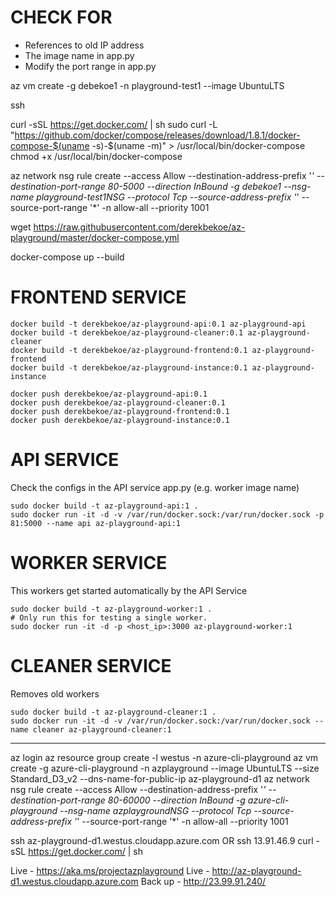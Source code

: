 
# CHECK FOR
- References to old IP address
- The image name in app.py
- Modify the port range in app.py

az vm create -g debekoe1 -n playground-test1 --image UbuntuLTS

ssh <ipaddress>

curl -sSL https://get.docker.com/ | sh
sudo
curl -L "https://github.com/docker/compose/releases/download/1.8.1/docker-compose-$(uname -s)-$(uname -m)" > /usr/local/bin/docker-compose
chmod +x /usr/local/bin/docker-compose

az network nsg rule create --access Allow --destination-address-prefix '*' --destination-port-range 80-5000 --direction InBound -g debekoe1 --nsg-name playground-test1NSG --protocol Tcp --source-address-prefix '*' --source-port-range '*' -n allow-all --priority 1001

wget https://raw.githubusercontent.com/derekbekoe/az-playground/master/docker-compose.yml

docker-compose up --build



# FRONTEND SERVICE
```
docker build -t derekbekoe/az-playground-api:0.1 az-playground-api
docker build -t derekbekoe/az-playground-cleaner:0.1 az-playground-cleaner
docker build -t derekbekoe/az-playground-frontend:0.1 az-playground-frontend
docker build -t derekbekoe/az-playground-instance:0.1 az-playground-instance
```
```
docker push derekbekoe/az-playground-api:0.1
docker push derekbekoe/az-playground-cleaner:0.1
docker push derekbekoe/az-playground-frontend:0.1
docker push derekbekoe/az-playground-instance:0.1
```

# API SERVICE
Check the configs in the API service app.py (e.g. worker image name)
```
sudo docker build -t az-playground-api:1 .
sudo docker run -it -d -v /var/run/docker.sock:/var/run/docker.sock -p 81:5000 --name api az-playground-api:1
```

# WORKER SERVICE
This workers get started automatically by the API Service
```
sudo docker build -t az-playground-worker:1 .
# Only run this for testing a single worker.
sudo docker run -it -d -p <host_ip>:3000 az-playground-worker:1
```

# CLEANER SERVICE
Removes old workers
```
sudo docker build -t az-playground-cleaner:1 .
sudo docker run -it -d -v /var/run/docker.sock:/var/run/docker.sock --name cleaner az-playground-cleaner:1
```


---
az login
az resource group create -l westus -n azure-cli-playground
az vm create -g azure-cli-playground -n azplayground --image UbuntuLTS --size Standard_D3_v2 --dns-name-for-public-ip az-playground-d1
az network nsg rule create --access Allow --destination-address-prefix '*' --destination-port-range 80-60000 --direction InBound -g azure-cli-playground --nsg-name azplaygroundNSG --protocol Tcp --source-address-prefix '*' --source-port-range '*' -n allow-all --priority 1001

ssh az-playground-d1.westus.cloudapp.azure.com
OR
ssh 13.91.46.9
curl -sSL https://get.docker.com/ | sh

Live - https://aka.ms/projectazplayground
Live - http://az-playground-d1.westus.cloudapp.azure.com
Back up - http://23.99.91.240/



